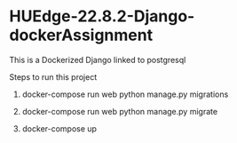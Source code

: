 # HUEdge-22.8.2-Django-dockerAssignment

This is a Dockerized Django linked to postgresql

Steps to run this project

1. docker-compose run web python manage.py migrations

2. docker-compose run web python manage.py migrate

3. docker-compose up
